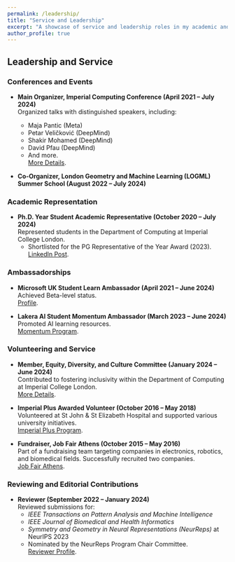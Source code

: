 ```yaml
---
permalink: /leadership/
title: "Service and Leadership"
excerpt: "A showcase of service and leadership roles in my academic and professional journey."
author_profile: true
---
```


## Leadership and Service  

### Conferences and Events  

- **Main Organizer, Imperial Computing Conference (April 2021 – July 2024)**  
   Organized talks with distinguished speakers, including:  
   - Maja Pantic (Meta)  
   - Petar Veličković (DeepMind)  
   - Shakir Mohamed (DeepMind)  
   - David Pfau (DeepMind)  
   - And more.  
   [More Details](https://bit.ly/icc22).  

- **Co-Organizer, London Geometry and Machine Learning (LOGML) Summer School (August 2022 – July 2024)**  

### Academic Representation  

- **Ph.D. Year Student Academic Representative (October 2020 – July 2024)**  
   Represented students in the Department of Computing at Imperial College London.  
   - Shortlisted for the PG Representative of the Year Award (2023).  
   [LinkedIn Post](https://www.linkedin.com/posts/konstantinos-barmpas_super-happy-to-be-shortlisted-for-the-pg-activity-7077236833759158272-NQTI?utm_source=share&utm_medium=member_desktop).  

### Ambassadorships  

- **Microsoft UK Student Learn Ambassador (April 2021 – June 2024)**  
   Achieved Beta-level status.  
   [Profile](https://studentambassadors.microsoft.com/en-US/profile/106866).  

- **Lakera AI Student Momentum Ambassador (March 2023 – June 2024)**  
   Promoted AI learning resources.  
   [Momentum Program](https://www.lakera.ai/momentum).  

### Volunteering and Service  

- **Member, Equity, Diversity, and Culture Committee (January 2024 – June 2024)**  
   Contributed to fostering inclusivity within the Department of Computing at Imperial College London.  
   [More Details](https://www.imperial.ac.uk/computing/about/equality-and-diversity/edcc/).  

- **Imperial Plus Awarded Volunteer (October 2016 – May 2018)**  
   Volunteered at St John & St Elizabeth Hospital and supported various university initiatives.  
   [Imperial Plus Program](https://www-d7.imperialcollegeunion.org/social-action/imperial-plus/recognition).  

- **Fundraiser, Job Fair Athens (October 2015 – May 2016)**  
   Part of a fundraising team targeting companies in electronics, robotics, and biomedical fields. Successfully recruited two companies.  
   [Job Fair Athens](https://www.jobfairathens.gr/).  

### Reviewing and Editorial Contributions  

- **Reviewer (September 2022 – January 2024)**  
   Reviewed submissions for:  
   - *IEEE Transactions on Pattern Analysis and Machine Intelligence*  
   - *IEEE Journal of Biomedical and Health Informatics*  
   - *Symmetry and Geometry in Neural Representations (NeurReps)* at NeurIPS 2023  
   - Nominated by the NeurReps Program Chair Committee.  
   [Reviewer Profile](https://www.webofscience.com/wos/author/record/GXW-2915-2022).  
